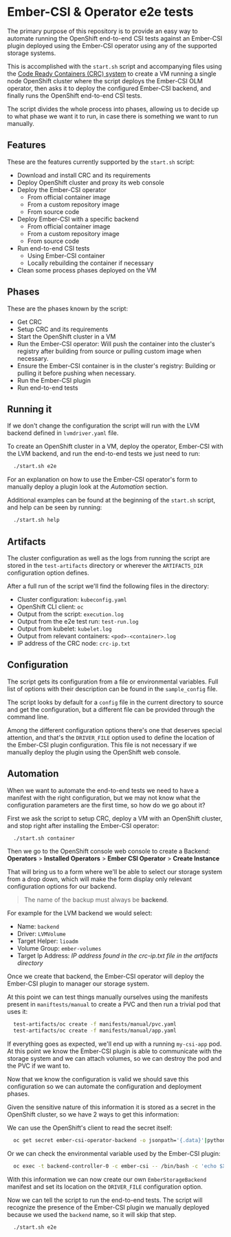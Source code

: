 # Ember-CSI & Operator e2e tests

The primary purpose of this repository is to provide an easy way to automate
running the OpenShift end-to-end CSI tests against an Ember-CSI plugin deployed
using the Ember-CSI operator using any of the supported storage systems.

This is accomplished with the ``start.sh`` script and accompanying files using
the [Code Ready Containers (CRC) system](https://code-ready.github.io/crc/) to
create a VM running a single node OpenShift cluster where the script deploys
the Ember-CSI OLM operator, then asks it to deploy the configured Ember-CSI
backend, and finally runs the OpenShift end-to-end CSI tests.

The script divides the whole process into phases, allowing us to decide up to
what phase we want it to run, in case there is something we want to run
manually.

## Features

These are the features currently supported by the ``start.sh`` script:

- Download and install CRC and its requirements
- Deploy OpenShift cluster and proxy its web console
- Deploy the Ember-CSI operator
  * From official container image
  * From a custom repository image
  * From source code
- Deploy Ember-CSI with a specific backend
  * From official container image
  * From a custom repository image
  * From source code
- Run end-to-end CSI tests
  * Using Ember-CSI container
  * Locally rebuilding the container if necessary
- Clean some process phases deployed on the VM

## Phases

These are the phases known by the script:

- Get CRC
- Setup CRC and its requirements
- Start the OpenShift cluster in a VM
- Run the Ember-CSI operator: Will push the container into the cluster's
  registry after building from source or pulling custom image when necessary.
- Ensure the Ember-CSI container is in the cluster's registry: Building or
  pulling it before pushing when necessary.
- Run the Ember-CSI plugin
- Run end-to-end tests

## Running it

If we don't change the configuration the script will run with the LVM backend
defined in ``lvmdriver.yaml`` file.

To create an OpenShift cluster in a VM, deploy the operator, Ember-CSI with
the LVM backend, and run the end-to-end tests we just need to run:

```bash
  ./start.sh e2e
```

For an explanation on how to use the Ember-CSI operator's form to manually
deploy a plugin look at the *Automation* section.

Additional examples can be found at the beginning of the ``start.sh`` script,
and help can be seen by running:

```bash
  ./start.sh help
```

## Artifacts

The cluster configuration as well as the logs from running the script are
stored in the ``test-artifacts`` directory or wherever the ``ARTIFACTS_DIR``
configuration option defines.

After a full run of the script we'll find the following files in the directory:

- Cluster configuration: ``kubeconfig.yaml``
- OpenShift CLI client: ``oc``
- Output from the script: ``execution.log``
- Output from the e2e test run: ``test-run.log``
- Output from kubelet: ``kubelet.log``
- Output from relevant containers: ``<pod>-<container>.log``
- IP address of the CRC node: ``crc-ip.txt``

## Configuration

The script gets its configuration from a file or environmental variables.
Full list of options with their description can be found in the
``sample_config`` file.

The script looks by default for a ``config`` file in the current directory to
source and get the configuration, but a different file can be provided through
the command line.

Among the different configuration options there's one that deserves special
attention, and that's the ``DRIVER_FILE`` option used to define the location of
the Ember-CSI plugin configuration.  This file is not necessary if we manually
deploy the plugin using the OpenShift web console.

## Automation

When we want to automate the end-to-end tests we need to have a manifest with
the right configuration, but we may not know what the configuration parameters
are the first time, so how do we go about it?

First we ask the script to setup CRC, deploy a VM with an OpenShift cluster,
and stop right after installing the Ember-CSI operator:

```bash
  ./start.sh container
```

Then we go to the OpenShift console web console to create a Backend:
  **Operators** > **Installed Operators** > **Ember CSI Operator** > **Create Instance**

That will bring us to a form where we'll be able to select our storage system
from a drop down, which will make the form display only relevant configuration
options for our backend.

> The name of the backup must always be **backend**.

For example for the LVM backend we would select:

- Name: ``backend``
- Driver: ``LVMVolume``
- Target Helper: ``lioadm``
- Volume Group: ``ember-volumes``
- Target Ip Address: *IP address found in the crc-ip.txt file in the artifacts
  directory*

Once we create that backend, the Ember-CSI operator will deploy the Ember-CSI
plugin to manager our storage system.

At this point we can test things manually ourselves using the manifests present
in ``maniftests/manual`` to create a PVC and then run a trivial pod that uses
it:

```bash
  test-artifacts/oc create -f manifests/manual/pvc.yaml
  test-artifacts/oc create -f manifests/manual/app.yaml

```

If everything goes as expected, we'll end up with a running ``my-csi-app`` pod.
At this point we know the Ember-CSI plugin is able to communicate with the
storage system and we can attach volumes, so we can destroy the pod and the PVC
if we want to.

Now that we know the configuration is valid we should save this configuration
so we can automate the configuration and deployment phases.

Given the sensitive nature of this information it is stored as a secret in the
OpenShift cluster, so we have 2 ways to get this information:

We can use the OpenShift's client to read the secret itself:

```bash
  oc get secret ember-csi-operator-backend -o jsonpath='{.data}'|python -c 'import json, sys, base64, pprint; data=sys.stdin.read(); pprint.pprint(json.loads(base64.decodestring(data.split(":")[1][:-1])));'
```

Or we can check the environmental variable used by the Ember-CSI plugin:

```bash
  oc exec -t backend-controller-0 -c ember-csi -- /bin/bash -c 'echo $X_CSI_BACKEND_CONFIG'
```

With this information we can now create our own ``EmberStorageBackend``
manifest and set its location on the ``DRIVER_FILE`` configuration option.

Now we can tell the script to run the end-to-end tests.  The script will
recognize the presence of the Ember-CSI plugin we manually deployed because we
used the ``backend`` name, so it will skip that step.

```bash
  ./start.sh e2e
```
